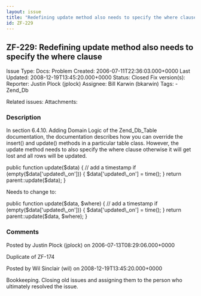 ```yaml
---
layout: issue
title: "Redefining update method also needs to specify the where clause"
id: ZF-229
---
```


ZF-229: Redefining update method also needs to specify the where clause
-----------------------------------------------------------------------

 Issue Type: Docs: Problem Created: 2006-07-11T22:36:03.000+0000 Last Updated: 2008-12-19T13:45:20.000+0000 Status: Closed Fix version(s): 
 Reporter:  Justin Plock (jplock)  Assignee:  Bill Karwin (bkarwin)  Tags: - Zend\_Db
 
 Related issues: 
 Attachments: 
### Description

In section 6.4.10. Adding Domain Logic of the Zend\_Db\_Table documentation, the documentation describes how you can override the insert() and update() methods in a particular table class. However, the update method needs to also specify the where clause otherwise it will get lost and all rows will be updated.

public function update($data) { // add a timestamp if (empty($data['updated\_on'])) { $data['updated\_on'] = time(); } return parent::update($data); }

Needs to change to:

public function update($data, $where) { // add a timestamp if (empty($data['updated\_on'])) { $data['updated\_on'] = time(); } return parent::update($data, $where); }

 

 

### Comments

Posted by Justin Plock (jplock) on 2006-07-13T08:29:06.000+0000

Duplicate of ZF-174

 

 

Posted by Wil Sinclair (wil) on 2008-12-19T13:45:20.000+0000

Bookkeeping. Closing old issues and assigning them to the person who ultimately resolved the issue.

 

 